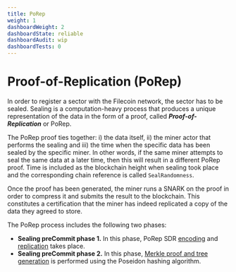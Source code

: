 ```yaml
---
title: PoRep
weight: 1
dashboardWeight: 2
dashboardState: reliable
dashboardAudit: wip
dashboardTests: 0
---
```



# Proof-of-Replication (PoRep)

In order to register a sector with the Filecoin network, the sector has to be sealed. Sealing is a computation-heavy process that produces a unique representation of the data in the form of a proof, called **_Proof-of-Replication_** or PoRep.

The PoRep proof ties together: i) the data itself, ii) the miner actor that performs the sealing and iii) the time when the specific data has been sealed by the specific miner. In other words, if the same miner attempts to seal the same data at a later time, then this will result in a different PoRep proof. Time is included as the blockchain height when sealing took place and the corresponding chain reference is called `SealRandomness`.

Once the proof has been generated, the miner runs a SNARK on the proof in order to compress it and submits the result to the blockchain. This constitutes a certification that the miner has indeed replicated a copy of the data they agreed to store.

The PoRep process includes the following two phases:

- **Sealing preCommit phase 1.** In this phase, PoRep SDR [encoding](sdr#encoding) and [replication](sdr#replication) takes place.
- **Sealing preCommit phase 2.** In this phase, [Merkle proof and tree generation](sdr#merkle-proofs) is performed using the Poseidon hashing algorithm.
